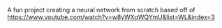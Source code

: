 A fun project creating a neural network from scratch based off of https://www.youtube.com/watch?v=w8yWXqWQYmU&list=WL&index=3